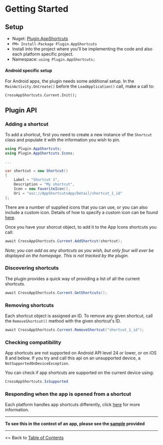 # Getting Started

## Setup
* Nuget: [Plugin.AppShortcuts](http://www.nuget.org/packages/Plugin.AppShortcuts)
* `PM> Install-Package Plugin.AppShortcuts`
* Install into the project where you'll be implementing the code and also each platform specific project.
* Namespace: `using Plugin.AppShortcuts;`

#### Android specific setup
For Android apps, the plugin needs some additional setup. In the `MainActivity.OnCreate()` before the `LoadApplication()` call, make a call to:  

`CrossAppShortcuts.Current.Init();`


## Plugin API

### Adding a shortcut

To add a shortcut, first you need to create a new instance of the `Shortcut` class and populate it with the information you wish to pin.

```csharp
using Plugin.AppShortcuts;
using Plugin.AppShortcuts.Icons;

...

var shortcut = new Shortcut()
{
    Label = "Shortcut 1",
    Description = "My shortcut",
    Icon = new FavoriteIcon(),
    Uri = "asc://AppShortcutsApp/Detail/shortcut_1_id"
};
```

There are a number of supplied icons that you can use, or you can also include a custom icon. Details of how to specify a custom icon can be found [here](CustomIcons.md).

Once you have your shorcut object, to add it to the App Icons shortcuts you call:

```csharp
await CrossAppShortcuts.Current.AddShortcut(shortcut);
```

*Note; you can add as any shortcuts as you wish, but only four will ever be displayed on the homepage. This is not tracked by the plugin.*

### Discovering shortcuts
The plugin provides a quick way of providing a list of all the current shortcuts.

```csharp
await CrossAppShortcuts.Current.GetShortcuts();
```

### Removing shortcuts
Each shortcut object is assigned an ID. To remove any given shortcut, call the `RemoveShortcut()` method with the given shortcut's ID.

```csharp
await CrossAppShortcuts.Current.RemoveShortcut("shortcut_1_id");
``` 

### Checking compatibility
App shortcuts are not supported on Android API level 24 or lower, or on iOS 8 and below. If you try and call this api on an unsupported device, a `NotSupportedOnDeviceException`. 

You can check if app shortcuts are supported on the current device using:

```csharp
CrossAppShortcuts.IsSupported
```

### Responding when the app is opened from a shortcut

Each platform handles app shortcuts differently, click [here](Deeplinks.md) for more information.

---

**To see this in the context of an app, please see the [sample](https://github.com/adenearnshaw/AppShortcutsPlugin/tree/master/samples) provided**

---

<= Back to [Table of Contents](README.md)